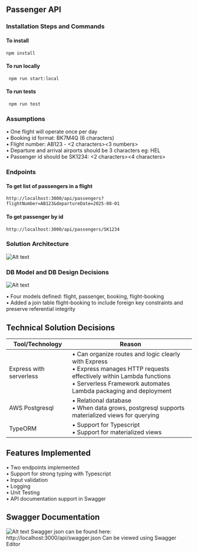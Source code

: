 ## Passenger API ##

### Installation Steps and Commands

#### To install
```npm install```
#### To run locally
``` npm run start:local```

#### To run tests
``` npm run test```

### Assumptions
• One flight will operate once per day <br>
• Booking id format: BK7M4Q (6 characters) <br>
• Flight number: AB123 - <2 characters><3 numbers> <br>
• Departure and arrival airports should be 3 characters eg: HEL <br>
• Passenger id should be SK1234: <2 characters><4 characters> <br>

### Endpoints
#### To get list of passengers in a flight
``` http://localhost:3000/api/passengers?flightNumber=AB123&departureDate=2025-08-01 ```
#### To get passenger by id
```http://localhost:3000/api/passengers/SK1234```

### Solution Architecture ###
![Alt text](assets/images/architecture.png)

### DB Model and DB Design Decisions ###
![Alt text](assets/images/er.drawio.png)

• Four models defined: flight, passenger, booking, flight-booking<br>
• Added a join table flight-booking to include foreign key constraints and  preserve referential integrity<br>
## Technical Solution Decisions ##
| Tool/Technology | Reason |
|----------|----------|
| Express with serverless | • Can organize routes and logic clearly with Express<br> •  Express manages HTTP requests effectively within Lambda functions<br>• Serverless Framework automates Lambda packaging and deployment |
| AWS Postgresql | • Relational database<br> • When data grows, postgresql supports materialized views for querying<br> |
| TypeORM |  • Support for Typescript<br>  • Support for materialized views<br> | 

## Features Implemented  ##
 • Two endpoints implemented<br>
 • Support for strong typing with Typescript<br>
 • Input validation<br>
 • Logging<br>
 • Unit Testing <br>
 • API documentation support in Swagger <br>

## Swagger Documentation
![Alt text](assets/images/swagger-ui.png)
Swagger json can be found here: http://localhost:3000/api/swagger.json
Can be viewed using Swagger Editor
